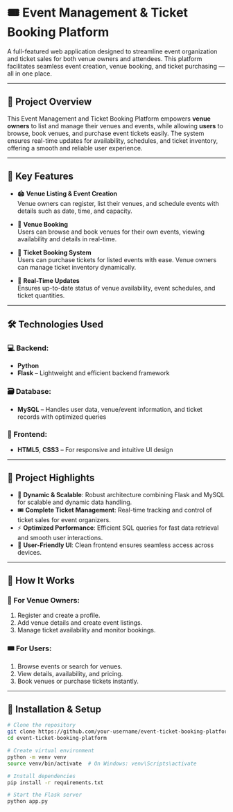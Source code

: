 # 🎟️ Event Management & Ticket Booking Platform

A full-featured web application designed to streamline event organization and ticket sales for both venue owners and attendees. This platform facilitates seamless event creation, venue booking, and ticket purchasing — all in one place.

---

## 📌 Project Overview

This Event Management and Ticket Booking Platform empowers **venue owners** to list and manage their venues and events, while allowing **users** to browse, book venues, and purchase event tickets easily. The system ensures real-time updates for availability, schedules, and ticket inventory, offering a smooth and reliable user experience.

---

## 🌟 Key Features

- 🏟️ **Venue Listing & Event Creation**  
  Venue owners can register, list their venues, and schedule events with details such as date, time, and capacity.

- 📅 **Venue Booking**  
  Users can browse and book venues for their own events, viewing availability and details in real-time.

- 🎫 **Ticket Booking System**  
  Users can purchase tickets for listed events with ease. Venue owners can manage ticket inventory dynamically.

- 🔁 **Real-Time Updates**  
  Ensures up-to-date status of venue availability, event schedules, and ticket quantities.

---

## 🛠️ Technologies Used

### 💻 Backend:
- **Python**
- **Flask** – Lightweight and efficient backend framework

### 🗃️ Database:
- **MySQL** – Handles user data, venue/event information, and ticket records with optimized queries

### 🎨 Frontend:
- **HTML5**, **CSS3** – For responsive and intuitive UI design

---

## 🚀 Project Highlights

- 🔄 **Dynamic & Scalable**: Robust architecture combining Flask and MySQL for scalable and dynamic data handling.
- 🎟️ **Complete Ticket Management**: Real-time tracking and control of ticket sales for event organizers.
- ⚡ **Optimized Performance**: Efficient SQL queries for fast data retrieval and smooth user interactions.
- 📱 **User-Friendly UI**: Clean frontend ensures seamless access across devices.

---

## 🔧 How It Works

### 📌 For Venue Owners:
1. Register and create a profile.
2. Add venue details and create event listings.
3. Manage ticket availability and monitor bookings.

### 🎟️ For Users:
1. Browse events or search for venues.
2. View details, availability, and pricing.
3. Book venues or purchase tickets instantly.

---

## 📂 Installation & Setup

```bash
# Clone the repository
git clone https://github.com/your-username/event-ticket-booking-platform.git
cd event-ticket-booking-platform

# Create virtual environment
python -m venv venv
source venv/bin/activate  # On Windows: venv\Scripts\activate

# Install dependencies
pip install -r requirements.txt

# Start the Flask server
python app.py
